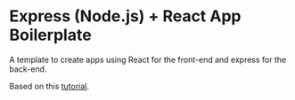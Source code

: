 # Express (Node.js) + React App Boilerplate

A template to create apps using React for the front-end and express for the back-end.


Based on this [tutorial](https://medium.com/geekculture/deploying-an-express-node-js-react-app-with-typescript-to-azure-web-apps-using-github-actions-25e4e59203e).